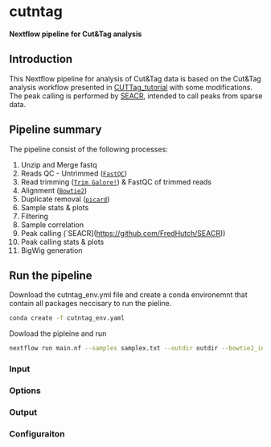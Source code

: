 # cutntag
**Nextflow pipeline for Cut&amp;Tag analysis**

## Introduction
This Nextflow pipeline for analysis of Cut&Tag data is based on the Cut&Tag analysis workflow presented in [CUTTag_tutorial](https://github.com/yezhengSTAT/CUTTag_tutorial) with some modifications.
The peak calling is performed by [SEACR](https://github.com/FredHutch/SEACR), intended to call peaks from sparse data.

## Pipeline summary

The pipeline consist of the following processes:

1. Unzip and Merge fastq
2. Reads QC - Untrimmed ([`FastQC`](https://www.bioinformatics.babraham.ac.uk/projects/fastqc/))
3. Read trimming ([`Trim Galore!`](https://www.bioinformatics.babraham.ac.uk/projects/trim_galore/)) & FastQC of trimmed reads
4. Alignment ([`Bowtie2`](https://www.bioinformatics.babraham.ac.uk/projects/fastqc/))
5. Duplicate removal ([`picard`](https://broadinstitute.github.io/picard/))
6. Sample stats & plots
7. Filtering
8. Sample correlation
9. Peak calling (`SEACR](https://github.com/FredHutch/SEACR))
10. Peak calling stats & plots
11. BigWig generation

## Run the pipeline

Download the cutntag_env.yml file and create a conda environemnt that contain all packages neccisary to run the pieline.
```bash
conda create -f cutntag_env.yaml
```

Dowload the pipleine and run
```bash
nextflow run main.nf --samples samplex.txt --outdir outdir --bowtie2_index /path/to/bowtie_index/prefix --chromsize /path/to/chrom.sizes --design design.txt
```

### Input

### Options

### Output

### Configuraiton
